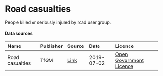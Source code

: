 # Road casualties

People killed or seriously injured by road user group. 

#### Data sources

| Name          | Publisher     | Source        | Date          | Licence       |
| :------------- | :------------- | :------------- | :------------- | :------------- |
| Road casualties | TfGM | [Link](https://data.gov.uk/dataset/25170a92-0736-4090-baea-bf6add82d118/gm-road-casualty-accidents-full-stats19-data) | 2019-07-02 | [Open Government Licence](http://www.nationalarchives.gov.uk/doc/open-government-licence/version/3/) |
